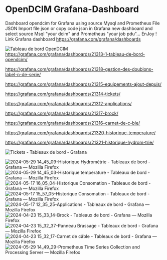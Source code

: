 # OpenDCIM Grafana-Dashboard 
Dashboard opendcim for Grafana using source Mysql and Prometheus
File JSON 
Import file json or copy code json in Grafana new dashboard and select source Msql "your dcim" and Prometheus "your job pdu"... EnJoy !
Link Grafana dashboard https://grafana.com/grafana/dashboards

![Tableau de bord OpenDCIM](https://github.com/alex001x/OpenDCIM-Grafana-Dashboard/assets/146840804/2245924c-ce03-4991-aadb-2b485511c94e)
https://grafana.com/grafana/dashboards/21313-1-tableau-de-bord-opendcim/

https://grafana.com/grafana/dashboards/21318-gestion-des-doublons-label-n-de-serie/

https://grafana.com/grafana/dashboards/21315-equipements-ajout-depuis/

https://grafana.com/grafana/dashboards/21314-tickets/

https://grafana.com/grafana/dashboards/21312-applications/

https://grafana.com/grafana/dashboards/21317-brock/

https://grafana.com/grafana/dashboards/21316-carnet-de-c-ble/

https://grafana.com/grafana/dashboards/21320-historique-temperature/

https://grafana.com/grafana/dashboards/21321-historique-hydrom-trie/

![Tickets - Tableaux de bord - Grafana](https://github.com/alex001x/OpenDCIM-Grafana-Dashboard/assets/146840804/c08b6c23-9f9f-4524-9ed0-8d9bef8d540a)

![2024-05-29 14_45_09-Historique Hydrométrie - Tableaux de bord - Grafana — Mozilla Firefox](https://github.com/alex001x/OpenDCIM-Grafana-Dashboard/assets/146840804/82f18ccb-4c4a-4a23-9cbd-12b01847bae9)
![2024-05-29 14_45_03-Historique temperature - Tableaux de bord - Grafana — Mozilla Firefox](https://github.com/alex001x/OpenDCIM-Grafana-Dashboard/assets/146840804/0246aa29-5767-43f4-bec5-b112bd3469b0)
![2024-05-17 16_05_04-Historique Consomation - Tableaux de bord - Grafana — Mozilla Firefox](https://github.com/alex001x/OpenDCIM-Grafana-Dashboard/assets/146840804/49903178-5208-4e1a-b7ac-b24ef6675547)
![2024-05-17 15_57_05-Historique Consomation - Tableaux de bord - Grafana — Mozilla Firefox](https://github.com/alex001x/OpenDCIM-Grafana-Dashboard/assets/146840804/372efeab-2a69-43b0-aba5-236ec1f97d2a)
![2024-05-17 12_35_25-Applications - Tableaux de bord - Grafana — Mozilla Firefox](https://github.com/alex001x/OpenDCIM-Grafana-Dashboard/assets/146840804/b580ac1f-1562-49cb-93c1-fc59e082aa7e)
![2024-04-23 15_33_14-Brock - Tableaux de bord - Grafana — Mozilla Firefox](https://github.com/alex001x/OpenDCIM-Grafana-Dashboard/assets/146840804/a6dda4e8-930a-4c48-8cfc-440ac93016bf)
![2024-04-23 15_32_37-Panneau Brassage - Tableaux de bord - Grafana — Mozilla Firefox](https://github.com/alex001x/OpenDCIM-Grafana-Dashboard/assets/146840804/00313e95-8623-41b1-be72-d2011c567b88)
![2024-04-23 15_32_17-Carnet de câble - Tableaux de bord - Grafana — Mozilla Firefox](https://github.com/alex001x/OpenDCIM-Grafana-Dashboard/assets/146840804/caec0344-69fa-486a-b4c0-19011ae62374)
![2024-05-29 14_49_29-Prometheus Time Series Collection and Processing Server — Mozilla Firefox](https://github.com/alex001x/OpenDCIM-Grafana-Dashboard/assets/146840804/30399dce-7e0a-423b-bbd9-516784e2990f)

